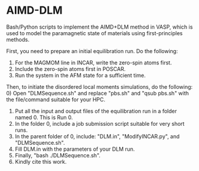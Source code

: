 # AIMD-DLM
Bash/Python scripts to implement the AIMD+DLM method in VASP, which is used to model the paramagnetic state of materials using first-principles methods.

First, you need to prepare an initial equilibration run. Do the following:
1) For the MAGMOM line in INCAR, write the zero-spin atoms first.
2) Include the zero-spin atoms first in POSCAR.
3) Run the system in the AFM state for a sufficient time.

Then, to initiate the disordered local moments simulations, do the following:
0) Open "DLMSequence.sh" and replace "pbs.sh" and "qsub pbs.sh" with the file/command suitable for your HPC.
1) Put all the input and output files of the equilibration run in a folder named 0. This is Run 0.
3) In the folder 0, include a job submission script suitable for very short runs.
4) In the parent folder of 0, include: "DLM.in", "ModifyINCAR.py", and "DLMSequence.sh".
5) Fill DLM.in with the parameters of your DLM run.
6) Finally, "bash ./DLMSequence.sh".
7) Kindly cite this work.
